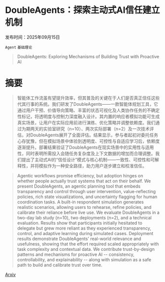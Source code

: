 # DoubleAgents：探索主动式AI信任建立机制

发布时间：2025年09月15日

`Agent` `基础理论`

> DoubleAgents: Exploring Mechanisms of Building Trust with Proactive AI

# 摘要

> 智能体工作流虽有望提升效率，但其普及的关键在于人们是否真正信任这些代其行事的系统。我们研发了DoubleAgents——一款智能体规划工具，它通过用户干预、价值导向策略、丰富的状态可视化及人类协作任务的不确定性标记，将透明度与控制力深度融入设计。其内置的响应者模拟功能可生成真实场景，让用户在实际应用前进行演练、优化策略并调整依赖度。我们通过为期两天的实验室研究（n=10）、两次实际部署（n=2）及一次技术评估，对DoubleAgents展开了全面评估。结果显示，参与者起初对委托任务心存犹豫，但在模拟场景中体验到透明度、可控性与自适应学习后，依赖度逐渐提升。部署结果验证了DoubleAgents在现实场景中的实用性与适用性，同时表明所需投入会随任务复杂度及上下文数据的增加而合理调整。我们提出了主动式AI的“信任设计”模式与核心机制——一致性、可控性和可解释性，并将模拟作为一种安全路径，助力用户逐步建立和校准信任。

> Agentic workflows promise efficiency, but adoption hinges on whether people actually trust systems that act on their behalf. We present DoubleAgents, an agentic planning tool that embeds transparency and control through user intervention, value-reflecting policies, rich state visualizations, and uncertainty flagging for human coordination tasks. A built-in respondent simulation generates realistic scenarios, allowing users to rehearse, refine policies, and calibrate their reliance before live use. We evaluate DoubleAgents in a two-day lab study (n=10), two deployments (n=2), and a technical evaluation. Results show that participants initially hesitated to delegate but grew more reliant as they experienced transparency, control, and adaptive learning during simulated cases. Deployment results demonstrate DoubleAgents' real-world relevance and usefulness, showing that the effort required scaled appropriately with task complexity and contextual data. We contribute trust-by-design patterns and mechanisms for proactive AI -- consistency, controllability, and explainability -- along with simulation as a safe path to build and calibrate trust over time.

[Arxiv](https://arxiv.org/abs/2509.12626)